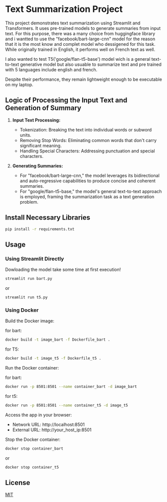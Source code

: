 # Text Summarization Project

This project demonstrates text summarization using Streamlit and Transformers. It uses pre-trained models to generate summaries from input text.
For this purpose, there was a many choice from huggingface library and i wantted to use the "facebook/bart-large-cnn" model for the reason that it is the most know and complet model who dessigened for this task. While originally trained in English, it performs well on French text as well.

I also wanted to test T5('google/flan-t5-base') model wich is a general text-to-text generative model but also usuable to summarize text and pre trained with 5 languages include english and french.

Despite their performance, they remain lightweight enough to be executable on my laptop.

## Logic of Processing the Input Text and Generation of Summary

1. **Input Text Processing:**
   - Tokenization: Breaking the text into individual words or subword units.
   - Removing Stop Words: Eliminating common words that don't carry significant meaning.
   - Handling Special Characters: Addressing punctuation and special characters.

2. **Generating Summaries:**
   - For "facebook/bart-large-cnn," the model leverages its bidirectional and auto-regressive capabilities to produce concise and coherent summaries.
   - For "google/flan-t5-base," the model's general text-to-text approach is employed, framing the summarization task as a text generation problem.



## Install Necessary Libraries

```bash
pip install -r requirements.txt
```

## Usage

### Using Streamlit Directly
Dowloading the model take some time at first execution!

```bash
streamlit run bart.py
```

or

```bash
streamlit run t5.py
```


### Using Docker

Build the Docker image:

for bart:
```bash
docker build -t image_bart -f Dockerfile_bart .
```

for T5:
```bash
docker build -t image_t5 -f Dockerfile_t5 .
```

Run the Docker container:

for bart:
```bash
docker run -p 8501:8501 --name container_bart -d image_bart
```
for t5:
```bash
docker run -p 8501:8501 --name container_t5 -d image_t5
```

Access the app in your browser:
- Network URL: http://localhost:8501
- External URL: http://your_host_ip:8501

Stop the Docker container:
```bash
docker stop container_bart
```
or
```bash
docker stop container_t5
```


## License

[MIT](https://choosealicense.com/licenses/mit/)